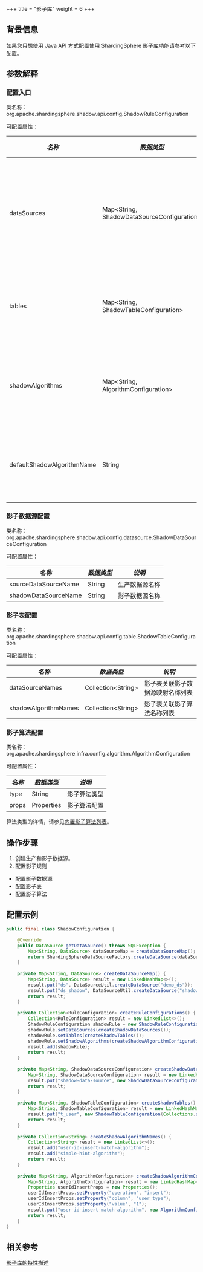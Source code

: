 +++
title = "影子库"
weight = 6
+++

## 背景信息

如果您只想使用 Java API 方式配置使用 ShardingSphere 影子库功能请参考以下配置。

## 参数解释
### 配置入口

类名称：org.apache.shardingsphere.shadow.api.config.ShadowRuleConfiguration

可配置属性：

| *名称*                      | *数据类型*                                    | *说明*               |
| -------------------------- | -------------------------------------------- | ------------------- |
| dataSources                | Map\<String, ShadowDataSourceConfiguration\> | 影子数据源映射名称和配置 |
| tables                     | Map\<String, ShadowTableConfiguration\>      | 影子表名称和配置        |
| shadowAlgorithms           | Map\<String, AlgorithmConfiguration\>        | 影子算法名称和配置      |
| defaultShadowAlgorithmName | String                                       | 默认影子算法名称        |

### 影子数据源配置

类名称：org.apache.shardingsphere.shadow.api.config.datasource.ShadowDataSourceConfiguration

可配置属性：

| *名称*                | *数据类型* | *说明*       |
| -------------------- | --------- | ----------- |
| sourceDataSourceName | String    | 生产数据源名称 |
| shadowDataSourceName | String    | 影子数据源名称 |

### 影子表配置

类名称：org.apache.shardingsphere.shadow.api.config.table.ShadowTableConfiguration

可配置属性：

| *名称*                | *数据类型*            | *说明*                      |
| -------------------- | -------------------- | -------------------------- |
| dataSourceNames      | Collection\<String\> | 影子表关联影子数据源映射名称列表 |
| shadowAlgorithmNames | Collection\<String\> | 影子表关联影子算法名称列表      |

### 影子算法配置

类名称：org.apache.shardingsphere.infra.config.algorithm.AlgorithmConfiguration

可配置属性：

| *名称*  | *数据类型* | *说明* |
| ------- | ---------- | ------- |
| type | String | 影子算法类型 |
| props | Properties | 影子算法配置 |

算法类型的详情，请参见[内置影子算法列表](/cn/user-manual/common-config/builtin-algorithm/shadow)。

## 操作步骤

1. 创建生产和影子数据源。
1. 配置影子规则
- 配置影子数据源
- 配置影子表
- 配置影子算法

## 配置示例

```java
public final class ShadowConfiguration {

    @Override
    public DataSource getDataSource() throws SQLException {
        Map<String, DataSource> dataSourceMap = createDataSourceMap();
        return ShardingSphereDataSourceFactory.createDataSource(dataSourceMap, createRuleConfigurations(), createShardingSphereProps());
    }
    
    private Map<String, DataSource> createDataSourceMap() {
        Map<String, DataSource> result = new LinkedHashMap<>();
        result.put("ds", DataSourceUtil.createDataSource("demo_ds"));
        result.put("ds_shadow", DataSourceUtil.createDataSource("shadow_demo_ds"));
        return result;
    }
    
    private Collection<RuleConfiguration> createRuleConfigurations() {
        Collection<RuleConfiguration> result = new LinkedList<>();
        ShadowRuleConfiguration shadowRule = new ShadowRuleConfiguration();
        shadowRule.setDataSources(createShadowDataSources());
        shadowRule.setTables(createShadowTables());
        shadowRule.setShadowAlgorithms(createShadowAlgorithmConfigurations());
        result.add(shadowRule);
        return result;
    }
    
    private Map<String, ShadowDataSourceConfiguration> createShadowDataSources() {
        Map<String, ShadowDataSourceConfiguration> result = new LinkedHashMap<>();
        result.put("shadow-data-source", new ShadowDataSourceConfiguration("ds", "ds_shadow"));
        return result;
    }
    
    private Map<String, ShadowTableConfiguration> createShadowTables() {
        Map<String, ShadowTableConfiguration> result = new LinkedHashMap<>();
        result.put("t_user", new ShadowTableConfiguration(Collections.singletonList("shadow-data-source"), createShadowAlgorithmNames()));
        return result;
    }
    
    private Collection<String> createShadowAlgorithmNames() {
        Collection<String> result = new LinkedList<>();
        result.add("user-id-insert-match-algorithm");
        result.add("simple-hint-algorithm");
        return result;
    }
    
    private Map<String, AlgorithmConfiguration> createShadowAlgorithmConfigurations() {
        Map<String, AlgorithmConfiguration> result = new LinkedHashMap<>();
        Properties userIdInsertProps = new Properties();
        userIdInsertProps.setProperty("operation", "insert");
        userIdInsertProps.setProperty("column", "user_type");
        userIdInsertProps.setProperty("value", "1");
        result.put("user-id-insert-match-algorithm", new AlgorithmConfiguration("VALUE_MATCH", userIdInsertProps));
        return result;
    }
}
```

## 相关参考

[影子库的特性描述](/cn/features/shadow/)
